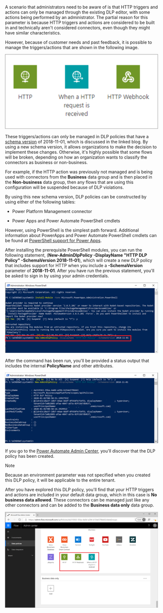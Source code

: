 A scenario that administrators need to be aware of is that HTTP
triggers and actions can only be managed through the existing DLP editor,
with some actions being performed by an administrator. The partial reason for this parameter
is because HTTP triggers and actions are considered to be built in
and technically aren't considered connectors, even though they might have similar
characteristics.

However, because of customer needs and past feedback, it is possible to manage
the triggers/actions that are shown in the following image.

![Screenshot of H T T P, When a H T T P request is received, and H T T P Webhook.](../media/4-http.png)

These triggers/actions can only be managed in DLP policies that have a [schema version](https://flow.microsoft.com/blog/introducing-http-and-custom-connector-support-for-data-loss-prevention-policies//?azure-portal=true) of 2018-11-01, which is discussed in the linked blog. By using a new schema version, it allows organizations to
make the decision to implement these changes. Otherwise, it's highly possible that some flows will be broken, depending on how an organization wants to classify the connectors as business or non-business.

For example, if the HTTP action was previously not managed and is being used
with connectors from the **Business** data group and is then placed in
the **Non-business** data group, then any flows that are using this configuration
will be suspended because of DLP violations.

By using this new schema version, DLP policies can be constructed by using
either of the following tables:

- Power Platform Management connector

- Power Apps and Power Automate PowerShell cmdlets

However, using PowerShell is the simplest path forward. Additional
information about PowerApps and Power Automate PowerShell cmdlets can be
found at [PowerShell support for Power Apps](https://docs.microsoft.com/power-platform/admin/powerapps-powershell/?azure-portal=true).

After installing the prerequisite PowerShell modules, you can run the following statement, (**New-AdminDlpPolicy -DisplayName "HTTP DLP Policy" -SchemaVersion 2018-11-01**), which will create a new DLP policy that includes support for HTTP when you include a **-SchemaVersion** parameter of **2018-11-01**. After you have run the previous statement, you'll be asked to sign in by using your admin credentials.

![Screenshot of PowerShell H T T P D L P policy.](../media/5-http-dlp.png)

After the command has been run, you'll be provided a status output
that includes the internal **PolicyName** and other attributes.

![Screenshot of PowerShell results showing PolicyName, Type, DisplayName, CreatedTime, CreatedBy, and other attributes.](../media/6-ps-results.png)

If you go to the [Power Automate Admin Center](https://admin.flow.microsoft.com/apiPolicies/?azure-portal=true), you'll discover that the DLP policy has been created.

> [!NOTE]
> Because an environment parameter was not specified when you
created this DLP policy, it will be applicable to the entire tenant.

After you have explored this DLP policy, you'll find that your HTTP
triggers and actions are included in your default data group, which in
this case is **No business data allowed**. These connectors can be
managed just like any other connectors and can be added to the
**Business data only** data group.

![Screenshot of Power Automate Admin Center Data policies page with H T T P options highlighted.](../media/7-http-dlp.png)
